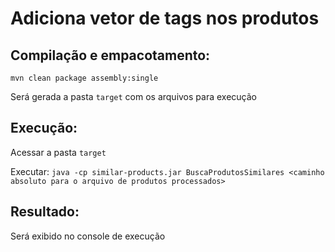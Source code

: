 # Adiciona vetor de tags nos produtos

## Compilação e empacotamento:

`mvn clean package assembly:single`

Será gerada a pasta `target` com os arquivos para execução

## Execução:

Acessar a pasta `target`

Executar: `java -cp similar-products.jar BuscaProdutosSimilares <caminho absoluto para o arquivo de produtos processados>`

## Resultado:

Será exibido no console de execução